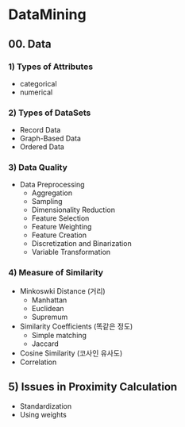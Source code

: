# DataMining 

## 00. Data 

### 1) Types of Attributes

- categorical
- numerical

### 2) Types of DataSets

- Record Data 
- Graph-Based Data
- Ordered Data

### 3) Data Quality

- Data Preprocessing 
  - Aggregation 
  - Sampling 
  - Dimensionality Reduction 
  - Feature Selection 
  - Feature Weighting 
  - Feature Creation 
  - Discretization and Binarization 
  - Variable Transformation 

### 4) Measure of Similarity 

- Minkoswki Distance (거리)
  - Manhattan 
  - Euclidean 
  - Supremum
- Similarity Coefficients (똑같은 정도)
  - Simple matching 
  - Jaccard 
- Cosine Similarity (코사인 유사도)
- Correlation 



## 5) **Issues in Proximity Calculation** 

- Standardization 
- Using weights 

